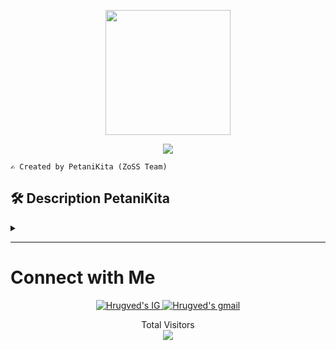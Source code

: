 <p align="center">
<img src="https://github.com/whyisn/PetaniKita/assets/116614424/abfd1e63-5396-4a7c-8c0b-6583b65e130b" width="200" height="200">
</p>

<p align="center">
  <a href="https://github.com/DenverCoder1/readme-typing-svg"><img src="https://readme-typing-svg.herokuapp.com?font=Architects+Daughter&color=00CC00&size=30&center=true&vCenter=true&width=600&height=65&lines=Haii,++Welcome++to++the++;PetaniKita;Introducing,++we+are;++ZoSS++Team😉;Thanks++for++Visiting;"></a>
</p>
 
```
✍️ Created by PetaniKita (ZoSS Team)
```

<h2>🛠&nbsp;Description&nbsp;PetaniKita</h2><details><summary></summary>
<div align="justify">
&nbsp;&nbsp;&nbsp;The innovative application "PetaniKita" embraces the needs of farmers and the general public in improving the efficiency of managing agricultural activities. The app's soil mapping feature provides deep insights into the potential of the land, determining whether it is suitable for planting. The meticulous scheduling feature reminds users of the right time to apply pesticides, fertilize, water, and even the harvest schedule. The AI chatbot (Rani), can help users explore specific information about agriculture. And the app's article feature highlights success stories from farmers, improving the "perception" of the farming profession and hopefully inspiring young farmers to get more involved. <br><br>
</div>

```
Team : ZoSS (Zone of Simple Site) Team
Members : Az Zahra Lishani Salsabila
          Delvira Khulkhairat
          Yazid Aqil Assalam
          Wahyu Isnan
From : Universitas Negeri Padang
```

<br>
<img src="https://github.com/whyisn/PetaniKita/assets/151505354/5d140a7d-50aa-49cf-b00e-72c1f1d8a935" width="200" height="400">
&nbsp;&nbsp;
<img src="https://github.com/whyisn/PetaniKita/assets/151505354/ce9f6b05-d6d6-4927-a752-a3a1ed737e11" width="200" height="400">
&nbsp;&nbsp;
<img src="https://github.com/whyisn/PetaniKita/assets/151505354/a695b48a-229e-4a2d-abb1-8a604c0d2c13" width="200" height="400">
<br> 
<br>
<img src="https://github.com/whyisn/PetaniKita/assets/151505354/ba514a31-d5b0-4ef5-8da5-b90bf093b0aa" width="200" height="400">
&nbsp;&nbsp;
<img src="https://github.com/whyisn/PetaniKita/assets/151505354/fa7513b0-6979-4d54-b6ba-86b4af1ec636" width="200" height="400">

Login with:<br>
Email: zoneofsimplesite@gmail.com<br>
Pass: 123456<br>
You can also register or login with Google Account

</details>

---
<h1><b>Connect with Me</b></h1>
<p align="center">
<a href="https://www.instagram.com/petanikita.ofc/">
  <img border="0" alt="Hrugved's IG" src="https://img.icons8.com/doodle/38/000000/instagram--v1.png"/>
</a>
<a href="mailto:petanikitaid12@gmail.com">
  <img border="0" alt="Hrugved's gmail" src="https://img.icons8.com/doodle/38/000000/gmail--v1.png"/>
</a>
</p>

<p align="center"> 
  <div align="center">Total Visitors</div>
  <div align="center">
    <img src="https://profile-counter.glitch.me/PetaniKita/count.svg"/>
  </div> 
</p>
